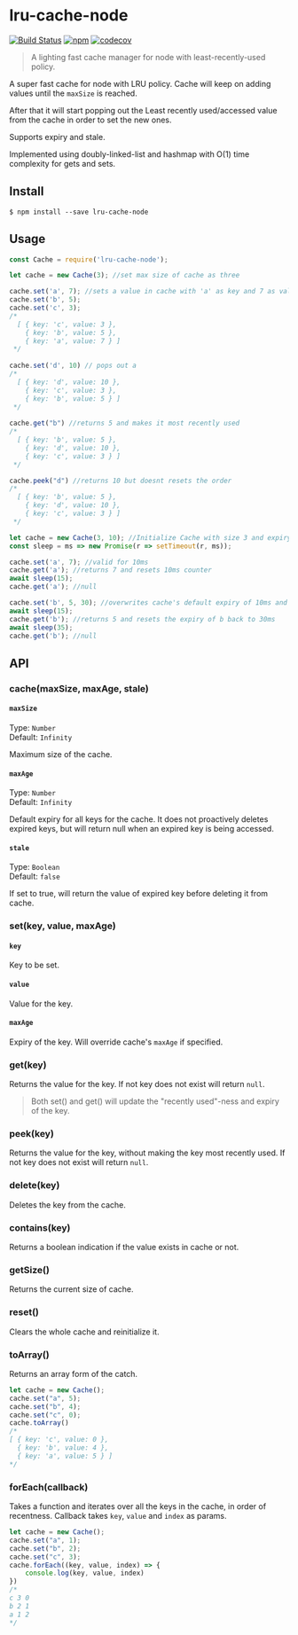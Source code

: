 # lru-cache-node 
[![Build Status](https://travis-ci.org/arbazsiddiqui/lru-cache-node.svg?branch=master)](https://travis-ci.org/arbazsiddiqui/lru-cache-node)
[![npm](https://img.shields.io/npm/dt/lru-cache-node.svg)](https://npmjs.com/package/lru-cache-node)
[![codecov](https://codecov.io/gh/arbazsiddiqui/lru-cache-node/branch/master/graph/badge.svg)](https://codecov.io/gh/arbazsiddiqui/lru-cache-node)

> A lighting fast cache manager for node with least-recently-used policy.

A super fast cache for node with LRU policy. Cache will keep on adding values until the `maxSize` is reached.

After that it will start popping out the Least recently used/accessed value from the cache in order to set the new ones.


Supports expiry and stale.

Implemented using doubly-linked-list and hashmap with O(1) time complexity for gets and sets.


## Install

```
$ npm install --save lru-cache-node
```

## Usage

```js
const Cache = require('lru-cache-node');

let cache = new Cache(3); //set max size of cache as three

cache.set('a', 7); //sets a value in cache with 'a' as key and 7 as value
cache.set('b', 5);
cache.set('c', 3); 
/*
  [ { key: 'c', value: 3 },
    { key: 'b', value: 5 },
    { key: 'a', value: 7 } ]
 */
 
cache.set('d', 10) // pops out a
/*
  [ { key: 'd', value: 10 },
    { key: 'c', value: 3 },
    { key: 'b', value: 5 } ]
 */
 
cache.get("b") //returns 5 and makes it most recently used
/*
  [ { key: 'b', value: 5 },
    { key: 'd', value: 10 },
    { key: 'c', value: 3 } ]
 */

cache.peek("d") //returns 10 but doesnt resets the order
/*
  [ { key: 'b', value: 5 },
    { key: 'd', value: 10 },
    { key: 'c', value: 3 } ]
 */

let cache = new Cache(3, 10); //Initialize Cache with size 3 and expiry for keys as 10ms
const sleep = ms => new Promise(r => setTimeout(r, ms));

cache.set('a', 7); //valid for 10ms
cache.get('a'); //returns 7 and resets 10ms counter
await sleep(15);
cache.get('a'); //null

cache.set('b', 5, 30); //overwrites cache's default expiry of 10ms and uses 30ms
await sleep(15);
cache.get('b'); //returns 5 and resets the expiry of b back to 30ms
await sleep(35);
cache.get('b'); //null
```

## API
### cache(maxSize, maxAge, stale)

#### `maxSize`
Type: `Number`<br>
Default: `Infinity`

Maximum size of the cache.

#### `maxAge`
Type: `Number`<br>
Default: `Infinity`

Default expiry for all keys for the cache. It does not proactively deletes expired keys, but will return null when an expired key is being accessed.

#### `stale`
Type: `Boolean`<br>
Default: `false`

If set to true, will return the value of expired key before deleting it from cache.

### set(key, value, maxAge)

#### `key`

Key to be set.

#### `value`

Value for the key.

#### `maxAge`

Expiry of the key. Will override cache's `maxAge` if specified.

### get(key)

Returns the value for the key. If not key does not exist will return `null`.

>Both set() and get() will update the "recently used"-ness and expiry of the key.

### peek(key)

Returns the value for the key, without making the key most recently used. If not key does not exist will return `null`.

### delete(key)
Deletes the key from the cache.

### contains(key)

Returns a boolean indication if the value exists in cache or not.

### getSize()

Returns the current size of cache.

### reset()

Clears the whole cache and reinitialize it.

### toArray()

Returns an array form of the catch.
```js
let cache = new Cache();
cache.set("a", 5);
cache.set("b", 4);
cache.set("c", 0);
cache.toArray()
/*
[ { key: 'c', value: 0 },
  { key: 'b', value: 4 },
  { key: 'a', value: 5 } ]
*/
```

### forEach(callback)

Takes a function and iterates over all the keys in the cache, in order of recentness. Callback takes `key`, `value` and `index` as params.
```js
let cache = new Cache();
cache.set("a", 1);
cache.set("b", 2);
cache.set("c", 3);
cache.forEach((key, value, index) => {
	console.log(key, value, index)
})
/*
c 3 0
b 2 1
a 1 2
*/
```
